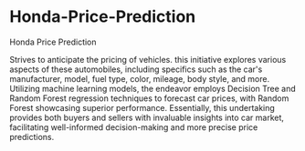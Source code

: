 # Honda-Price-Prediction
Honda Price Prediction


Strives to anticipate the pricing of vehicles. this initiative explores various aspects of these automobiles, including specifics
such as the car's manufacturer, model, fuel type, color, mileage, body style, and more. Utilizing machine learning models,
the endeavor employs Decision Tree and Random Forest regression techniques to forecast car prices, with Random Forest
showcasing superior performance. Essentially, this undertaking provides both buyers and sellers with invaluable insights
into car market, facilitating well-informed decision-making and more precise price predictions.
